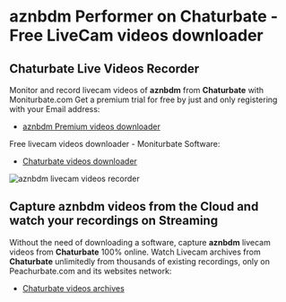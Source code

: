 # aznbdm Performer on Chaturbate - Free LiveCam videos downloader

## Chaturbate Live Videos Recorder

Monitor and record livecam videos of **aznbdm** from **Chaturbate** with Moniturbate.com
Get a premium trial for free by just and only registering with your Email address:
* [aznbdm Premium videos downloader](https://moniturbate.com/request-demo-licence-key.html)

Free livecam videos downloader - Moniturbate Software:
* [Chaturbate videos downloader](https://moniturbate.com/moniturbate-download-software.html)

![aznbdm livecam videos recorder](https://peachurnet.com/templates/moniturbate-software.png)


## Capture aznbdm videos from the Cloud and watch your recordings on Streaming

Without the need of downloading a software, capture **aznbdm** livecam videos from **Chaturbate** 100% online.
Watch Livecam archives from **Chaturbate** unlimitedly from thousands of existing recordings, only on Peachurbate.com and its websites network:
* [Chaturbate videos archives](https://peachurnet.com/)